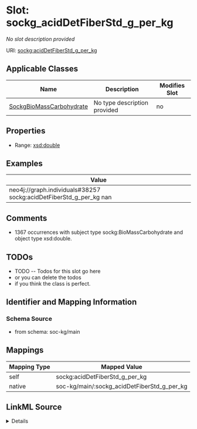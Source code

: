 

# Slot: sockg_acidDetFiberStd_g_per_kg


_No slot description provided_





URI: [sockg:acidDetFiberStd_g_per_kg](http://www.semanticweb.org/sockg/ontologies/2024/0/soil-carbon-ontology/acidDetFiberStd_g_per_kg)



<!-- no inheritance hierarchy -->





## Applicable Classes

| Name | Description | Modifies Slot |
| --- | --- | --- |
| [SockgBioMassCarbohydrate](../classes/SockgBioMassCarbohydrate.md) | No type description provided |  no  |







## Properties

* Range: [xsd:double](http://www.w3.org/2001/XMLSchema#double)






## Examples

| Value |
| --- |
| neo4j://graph.individuals#38257 sockg:acidDetFiberStd_g_per_kg nan |

## Comments

* 1367 occurrences with subject type sockg:BioMassCarbohydrate and object type xsd:double.

## TODOs

* TODO -- Todos for this slot go here
* or you can delete the todos
* if you think the class is perfect.

## Identifier and Mapping Information







### Schema Source


* from schema: soc-kg/main




## Mappings

| Mapping Type | Mapped Value |
| ---  | ---  |
| self | sockg:acidDetFiberStd_g_per_kg |
| native | soc-kg/main/:sockg_acidDetFiberStd_g_per_kg |




## LinkML Source

<details>
```yaml
name: sockg_acidDetFiberStd_g_per_kg
description: No slot description provided
todos:
- TODO -- Todos for this slot go here
- or you can delete the todos
- if you think the class is perfect.
comments:
- 1367 occurrences with subject type sockg:BioMassCarbohydrate and object type xsd:double.
examples:
- value: neo4j://graph.individuals#38257 sockg:acidDetFiberStd_g_per_kg nan
from_schema: soc-kg/main
rank: 1000
slot_uri: sockg:acidDetFiberStd_g_per_kg
alias: sockg_acidDetFiberStd_g_per_kg
domain_of:
- sockg_BioMassCarbohydrate
range: double

```
</details>